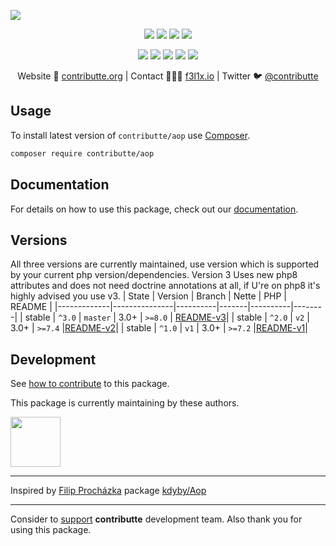 ![](https://heatbadger.now.sh/github/readme/contributte/aop/)

<p align=center>
  <a href="https://github.com/contributte/aop/actions"><img src="https://github.com/contributte/aop/workflows/build/badge.svg"></a>
  <a href="https://coveralls.io/r/contributte/aop"><img src="https://badgen.net/coveralls/c/github/contributte/aop?cache=300"></a>
  <a href="https://packagist.org/packages/contributte/aop"><img src="https://badgen.net/packagist/dm/contributte/aop"></a>
  <a href="https://packagist.org/packages/contributte/aop"><img src="https://badgen.net/packagist/v/contributte/aop"></a>
</p>
<p align=center>
  <a href="https://packagist.org/packages/contributte/aop"><img src="https://badgen.net/packagist/php/contributte/aop"></a>
  <a href="https://github.com/contributte/aop"><img src="https://badgen.net/github/license/contributte/aop"></a>
  <a href="https://bit.ly/ctteg"><img src="https://badgen.net/badge/support/gitter/cyan"></a>
  <a href="https://bit.ly/cttfo"><img src="https://badgen.net/badge/support/forum/yellow"></a>
  <a href="https://contributte.org/partners.html"><img src="https://badgen.net/badge/sponsor/donations/F96854"></a>
</p>

<p align=center>
Website 🚀 <a href="https://contributte.org">contributte.org</a> | Contact 👨🏻‍💻 <a href="https://f3l1x.io">f3l1x.io</a> | Twitter 🐦 <a href="https://twitter.com/contributte">@contributte</a>
</p>

## Usage

To install latest version of `contributte/aop` use [Composer](https://getcomposer.org).

```bash
composer require contributte/aop
```

## Documentation

For details on how to use this package, check out our [documentation](.docs).

## Versions

All three versions are currently maintained, use version which is supported by your current php version/dependencies. Version 3 Uses new php8 attributes and does not need doctrine annotations at all, if U're on php8 it's highly advised you use v3.
| State       | Version       | Branch   | Nette | PHP      | README |
|-------------|---------------|----------|-------|----------|--------|
| stable      | `^3.0`        | `master` | 3.0+  | `>=8.0`  | [README-v3](.docs/README-v3.md)|
| stable      | `^2.0`        | `v2`     | 3.0+  | `>=7.4`  |[README-v2](.docs/README-v2.md)|
| stable      | `^1.0`        | `v1`     | 3.0+  | `>=7.2`  |[README-v1](.docs/README-v1.md)|

## Development

See [how to contribute](https://contributte.org/contributing.html) to this package.

This package is currently maintaining by these authors.

<a href="https://github.com/dakorpar">
 <img width="80" height="80" src="https://avatars0.githubusercontent.com/u/9303856?v=3&s=80">
</a>

-----

Inspired by [Filip Procházka](https://github.com/fprochazka) package [kdyby/Aop](https://github.com/Kdyby/Aop)

-----


Consider to [support](https://contributte.org/partners.html) **contributte** development team.
Also thank you for using this package.
